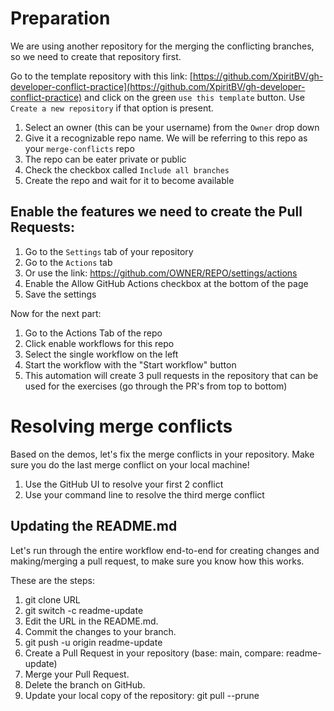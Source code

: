 # Preparation
We are using another repository for the merging the conflicting branches, so we need to create that repository first.

Go to the template repository with this link: [https://github.com/XpiritBV/gh-developer-conflict-practice](https://github.com/XpiritBV/gh-developer-conflict-practice) and click on the green `use this template` button. Use `Create a new repository` if that option is present.

1. Select an owner (this can be your username) from the `Owner` drop down
1. Give it a recognizable repo name. We will be referring to this repo as your `merge-conflicts` repo
1. The repo can be eater private or public
1. Check the checkbox called `Include all branches`
1. Create the repo and wait for it to become available

## Enable the features we need to create the Pull Requests:
1. Go to the `Settings` tab of your repository
1. Go to the `Actions` tab
1. Or use the link: https://github.com/OWNER/REPO/settings/actions
1. Enable the Allow GitHub Actions checkbox at the bottom of the page
1. Save the settings

Now for the next part:
1. Go to the Actions Tab of the repo
1. Click enable workflows for this repo
1. Select the single workflow on the left
1. Start the workflow with the "Start workflow" button
1. This automation will create 3 pull requests in the repository that can be used for the exercises (go through the PR's from top to bottom)

# Resolving merge conflicts
Based on the demos, let's fix the merge conflicts in your repository. Make sure you do the last merge conflict on your local machine!
1. Use the GitHub UI to resolve your first 2 conflict
1. Use your command line to resolve the third merge conflict

## Updating the README.md
Let's run through the entire workflow end-to-end for creating changes and making/merging a pull request, to make sure you know how this works.

These are the steps:
1. git clone URL 
2. git switch -c readme-update 
3. Edit the URL in the README.md. 
4. Commit the changes to your branch. 
5. git push -u origin readme-update 
6. Create a Pull Request in your repository (base: main, compare: readme-update) 
7. Merge your Pull Request. 
8. Delete the branch on GitHub. 
9. Update your local copy of the repository: git pull --prune 